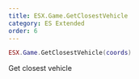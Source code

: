 ```yaml
---
title: ESX.Game.GetClosestVehicle
category: ES Extended
order: 6
---
```


```lua
ESX.Game.GetClosestVehicle(coords)
```

Get closest vehicle
